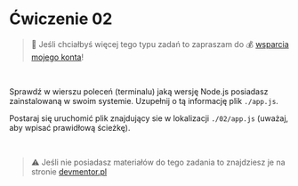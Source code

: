 # Ćwiczenie 02

> :loudspeaker: Jeśli chciałbyś więcej tego typu zadań to zapraszam do :moneybag: [wsparcia mojego konta](https://github.com/sponsors/devmentor-pl)!

&nbsp;

Sprawdź w wierszu poleceń (terminalu) jaką wersję Node.js posiadasz zainstalowaną w swoim systemie. Uzupełnij o tą informację plik `./app.js`.

Postaraj się uruchomić plik znajdujący sie w lokalizacji `./02/app.js` (uważaj, aby wpisać prawidłową ścieżkę).


&nbsp;

> :warning: Jeśli nie posiadasz materiałów do tego zadania to znajdziesz je na stronie [devmentor.pl](https://devmentor.pl/p/js-tools/)
